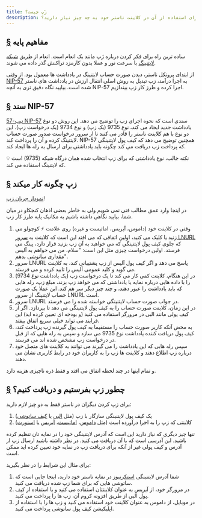 ```yaml
---
title: زَپ چیست؟
description: بیاموزید زَپ چیست، چطور کار می کند، و برای استفاده از آن در کلاینت ناستر خود به چه چیز نیاز دارید؟
---
```


## [§](#مفاهیم-پایه) مفاهیم پایه
ساده ترین راه برای فکر کردن درباره زَپ مانند یک انعام است. انعام از طریق [شبکه لایتنینگ](https://www.investopedia.com/terms/l/lightning-network.asp) با سرعت نور و عملا بدون کارمزد تراکنش گذر داده می شوند. 

از ابتدای پروتکل ناستر، دیدن صورت حساب لایتنینگ در یادداشت ها معمول بود. از وقتی [NIP-57](https://github.com/nostr-protocol/nips/blob/master/57.md) به اجرا درآمد، زپ تبدیل به روش اصلی انتقال ارزش در یادداشت های ناستر شده است. بیایید نگاه دقیق تری به آنچه NIP-57 اجرا کرده و طرز کار زپ بیندازیم.     

## [§](#nip-57) سند NIP-57

[نیپ-57 NIP-57](https://github.com/nostr-protocol/nips/blob/master/57.md) سندی است که نحوه اجرای زپ را توضیح می دهد. این روش دو نوع یادداشت جدید ایجاد می کند، نوع 9735 (یک زپ) و نوع 9734 (یک درخواست زپ). این دو نوع با هم کلاینت ناستر را قادر می کنند تا از سرور  درخواست صدور صورت حساب لایتنینگ کرده و آن را پرداخت کند. NIP-57 همچنین توضیح می دهد که کیف پول لایتنینگی که پرداخت زپ دریافت می کند چگونه باید یادداشتی برای ارسال به رله ها ایجاد کند.   

💡 نکته جالب، نوع یادداشتی که برای زپ انتخاب شده همان درگاه شبکه (9735) است که لایتنینگ استفاده می کند. 

## [§](#زپ-چگونه-کار-میکند) زپ چگونه کار میکند  

[نمودار جریان زپ](/images/zap-flow.webp)!

در اینجا وارد عمق مطالب فنی نمی شویم ولی به خاطر بعضی اذهان کنجکاو در میان شما، بیایید نگاهی داشته باشیم به مکانیک پایه طرز کار زپ.


1.  وقتی در کلاینت خود (داموس، آیریس، اماتیست و غیره) روی علامت ⚡ کوچولو می زنید یا کلیک می کنید، اولین اتفاقی که می افتد این است که کلاینت به [سرور LNURL](https://thebitcoinmanual.com/articles/what-is-ln-url-and-how-does-it-work/) که جلوی کیف پول لایتنینگی که می خواهید به آن زپ بزنید قرار دارد، پینگ می فرستد. اولین درخواست چیزی مثل این است: "سلام، من می خواهم به آلیس مقداری ساتوشی بدهم". 
2.  سرور LNURL پاسخ می دهد و اگر کیف پول آلیس از زپ پشتیبانی کند، به کلاینت می گوید و کلید عمومی آلیس را تایید کرده و می فرستد. 
3.  در این هنگام، کلاینت کمی کار می کند تا یک درخواست زپ (یک یادداشت نوع 9734) را با داده هایی درباره نمایه یا یادداشتی که می خواهد زپ بزند، مبلغ زپ، رله هایی که باید یادداشت را عبور دهند، و چند چیز دیگر سر هم کند. این عملا یک صورت حساب لایتنینگ از سرور LNURL است. 
4. سرور LNURL در جواب صورت حساب لایتنینگی خواسته شده را می فرستد.
6. در این زمان، کلاینت صورت حساب را به کیف پول لایتنینگی می دهد تا بپردازد. اگر از کیف پولی مانند البی در مرورگر استفاده می کنید (و بودجه ای تعیین کرده اید) این فرایند می تواند خیلی سریع اتفاق بیفتد. 
7. به محض آنکه کاربر صورت حساب را مستقیما به کیف پول گیرنده زپ پرداخت کند، کیف پول دریافت کننده یادداشت نوع 9735 می سازد و سپس به رله هایی که از قبل در درخواست زپ مشخص شده اند می فرستد.
8. سپس رله هایی که این یادداشت را می گیرند می توانند به کلاینت های متصل خود درباره زپ اطلاع دهند و کلاینت ها زپ را به کاربران خود در رابط کاربری نشان می دهند. 

و تمام اینها در چند لحظه اتفاق می افتد و فقط ذره ناچیزی هزینه دارد.

## [§](#چطور-بفرستیم-و-دریافت-کنیم) چطور زپ بفرستیم و دریافت کنیم؟

برای زپ کردن دیگران در ناستر فقط به دو چیز لازم دارید:

1. یک کیف پول لایتنینگی سازگار با زپ (مثل [البی](https://getalby.com/) یا [کیف ساتوشی](https://www.walletofsatoshi.com/))
2. کلاینتی که زپ را به اجرا درآورده است (مثل [داموس](/en/guides/damus)، [اماتیست](/en/guides/amethyst)، [آیریس](/en/guides/iris) یا [اسنورت](https://snort.social))

تنها چیز دیگری که نیاز دارید این است که آدرس لایتنینگی خود را در نمایه تان تنظیم کرده باشید. این آدرسی است که با آن دریافت می کنید.
در نظر داشته باشید ارسال زپ از آدرس و کیف پولی غیر از آنکه برای دریافت زپ در نمایه خود تعیین کرده اید ممکن است.

برای مثال این شرایط را در نظر بگیرید:

1. شما آدرس لایتنینگی [استکرنیوز](https://stacker.news/) در نمایه ناستر خود دارید، اینجا جایی است که ساتوشی هایی که برای شما زپ شده دریافت می کنید. 
2. در مرورگر خود، از آیریس به عنوان کلاینتتان استفاده می کنید و با استفاده از کیف پول البی از طریق افزونه کروم آن، زپ ها را پرداخت می کنید. 
3. در موبایل، از داموس به عنوان کلاینت خود استفاده می کنید و زپ ها را با استفاده از اپلیکیشن کیف پول ساتوشی پرداخت می کنید.
